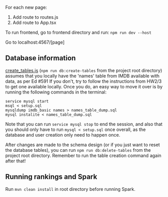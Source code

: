 For each new page:
1. Add route to routes.js
2. Add route to App.tsx

To run frontend, go to frontend directory and run:
```npm run dev --host```

Go to localhost:4567/[page]

## Database information
[create_tables.js](/backend/models/create_tables.js) (```npm run db:create-tables``` from the project root directory) assumes that you locally have the 'names' table from IMDB available with data, as per Ed #591
If you don't, try to follow the instructions from HW2/3 to get one available locally.
Once you do, an easy way to move it over is by running the following commands in the terminal:
```
service mysql start
msql < setup.sql
mysqldump imdb_basic names > names_table_dump.sql
mysql instalite < names_table_dump.sql
```
Note that you can run ```service mysql stop``` to end the session, and also that you should only have to run ```mysql < setup.sql``` once overall, as the database and user creation only need to happen once.

After changes are made to the schema design (or if you just want to reset the database tables), you can run ```npm run db:delete-tables``` from the project root directory. Remember to run the table creation command again after that!

## Running rankings and Spark
Run ```mvn clean install``` in root directory before running Spark. 
